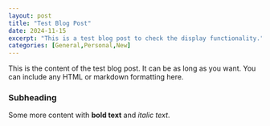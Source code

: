 ```yaml
---
layout: post
title: "Test Blog Post"
date: 2024-11-15
excerpt: "This is a test blog post to check the display functionality."
categories: [General,Personal,New]
---
```


This is the content of the test blog post. It can be as long as you want. You can include any HTML or markdown formatting here.

### Subheading
Some more content with **bold text** and *italic text*.
